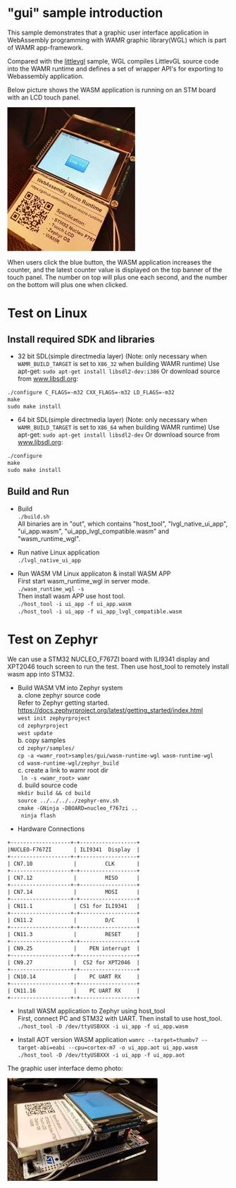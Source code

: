 "gui" sample introduction
==============
This sample demonstrates that a graphic user interface application in WebAssembly programming with WAMR graphic library(WGL)  which is part of WAMR app-framework. 

Compared with the [littlevgl](../littlevgl) sample, WGL compiles LittlevGL source code into the WAMR runtime and defines a set of wrapper API's for exporting to Webassembly application.


Below picture shows the WASM application is running on an STM board with an LCD touch panel.


![WAMR UI SAMPLE](../../doc/pics/vgl_demo2.png "WAMR UI DEMO")

 When users click the blue button, the WASM application increases the counter, and the latest counter value is displayed on the top banner of the touch panel. The number on top will plus one each second, and the number on the bottom will plus one when clicked.

# Test on Linux

Install required SDK and libraries
--------------
- 32 bit SDL(simple directmedia layer) (Note: only necessary when `WAMR_BUILD_TARGET` is set to `X86_32` when building WAMR runtime)
Use apt-get:
    `sudo apt-get install libsdl2-dev:i386`
Or download source from www.libsdl.org:
```
./configure C_FLAGS=-m32 CXX_FLAGS=-m32 LD_FLAGS=-m32
make
sudo make install
```
- 64 bit SDL(simple directmedia layer) (Note: only necessary when `WAMR_BUILD_TARGET` is set to `X86_64` when building WAMR runtime)
Use apt-get:
    `sudo apt-get install libsdl2-dev`
Or download source from www.libsdl.org:
```
./configure
make
sudo make install
```

Build and Run
--------------

- Build</br>
`./build.sh`</br>
    All binaries are in "out", which contains "host_tool", "lvgl_native_ui_app", "ui_app.wasm", "ui_app_lvgl_compatible.wasm" and "wasm_runtime_wgl".
- Run native Linux application</br>
`./lvgl_native_ui_app`</br>

- Run WASM VM Linux applicaton & install WASM APP</br>
 First start wasm_runtime_wgl in server mode.</br>
`./wasm_runtime_wgl -s`</br>
 Then install wasm APP use host tool.</br>
`./host_tool -i ui_app -f ui_app.wasm`</br>
`./host_tool -i ui_app -f ui_app_lvgl_compatible.wasm`</br>



Test on Zephyr
================================

We can use a STM32 NUCLEO_F767ZI  board with ILI9341 display and XPT2046 touch screen to run the test. Then use host_tool to remotely install wasm app into STM32.
- Build WASM VM into Zephyr system</br>
 a. clone zephyr source code</br>
Refer to Zephyr getting started.</br>
https://docs.zephyrproject.org/latest/getting_started/index.html</br>
`west init zephyrproject`</br>
`cd zephyrproject`</br>
`west update`</br>
 b. copy samples</br>
    `cd zephyr/samples/`</br>
    `cp -a <wamr_root>samples/gui/wasm-runtime-wgl wasm-runtime-wgl`</br>
    `cd wasm-runtime-wgl/zephyr_build`</br>
 c. create a link to wamr root dir</br>
   ` ln -s <wamr_root> wamr`</br>
 d. build source code</br>
    `mkdir build && cd build`</br>
    `source ../../../../zephyr-env.sh`</br>
    `cmake -GNinja -DBOARD=nucleo_f767zi ..`</br>
   ` ninja flash`</br>

- Hardware Connections

```
+-------------------+-+------------------+
|NUCLEO-F767ZI       | ILI9341  Display  |
+-------------------+-+------------------+
| CN7.10             |         CLK       |
+-------------------+-+------------------+
| CN7.12             |         MISO      |
+-------------------+-+------------------+
| CN7.14             |         MOSI      |
+-------------------+-+------------------+
| CN11.1             | CS1 for ILI9341   |
+-------------------+-+------------------+
| CN11.2             |         D/C       |
+-------------------+-+------------------+
| CN11.3             |         RESET     |
+-------------------+-+------------------+
| CN9.25             |    PEN interrupt  |
+-------------------+-+------------------+
| CN9.27             |  CS2 for XPT2046  |
+-------------------+-+------------------+
| CN10.14            |    PC UART RX     |
+-------------------+-+------------------+
| CN11.16            |    PC UART RX     |
+-------------------+-+------------------+
```


- Install WASM application to Zephyr using host_tool</br>
First, connect PC and STM32 with UART. Then install to use host_tool.</br>
`./host_tool -D /dev/ttyUSBXXX -i ui_app -f ui_app.wasm`

- Install AOT version WASM application
`wamrc --target=thumbv7 --target-abi=eabi --cpu=cortex-m7 -o ui_app.aot ui_app.wasm`
`./host_tool -D /dev/ttyUSBXXX -i ui_app -f ui_app.aot`



The graphic user interface demo photo:

![WAMR samples diagram](../../doc/pics/vgl_demo.png "WAMR samples diagram")